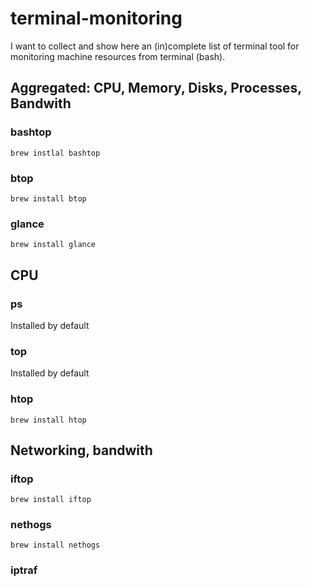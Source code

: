 # terminal-monitoring
I want to collect and show here an (in)complete list of terminal tool for monitoring machine resources from terminal (bash).

## Aggregated: CPU, Memory, Disks, Processes, Bandwith

### bashtop
```
brew instlal bashtop
```

### btop
```
brew install btop
```

### glance
```
brew install glance
```

## CPU

### ps
Installed by default

### top
Installed by default

### htop
```
brew install htop
```

## Networking, bandwith

### iftop
```
brew install iftop
```

### nethogs
```
brew install nethogs
```

### iptraf
